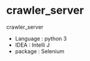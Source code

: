 # crawler_server
crawler_server

- Language : python 3
- IDEA : Intelli J
- package : Selenium





